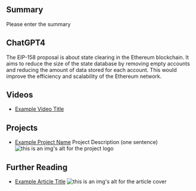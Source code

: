 ## Summary

Please enter the summary

## ChatGPT4

The EIP-158 proposal is about state clearing in the Ethereum blockchain. It aims to reduce the size of the state database by removing empty accounts and reducing the amount of data stored for each account. This would improve the efficiency and scalability of the Ethereum network.

## Videos

- [Example Video Title](https://www.youtube.com/watch?v=TDGq4aeevgY)

## Projects

- [Example Project Name](https://xxxx.xxx/xxxxx) Project Description (one sentence) ![this is an img's alt for the project logo](https://xxxx.xxx/project-logo.xxx)

## Further Reading

- [Example Article Title](https://xxxx.xxx/xxxxx) ![this is an img's alt for the article cover](https://xxxx.xxx/article-cover.xxx)
